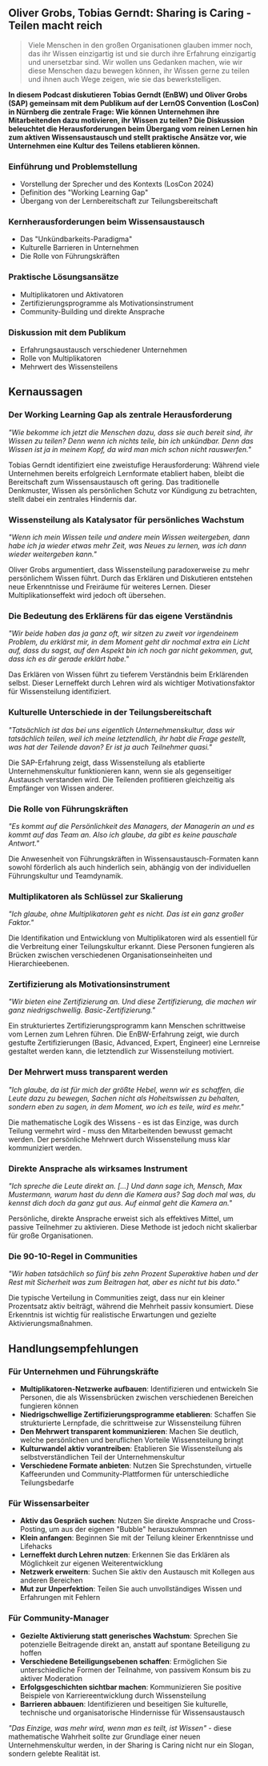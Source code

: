 ## Oliver Grobs, Tobias Gerndt: Sharing is Caring - Teilen macht reich

> Viele Menschen in den großen Organisationen glauben immer noch, das ihr Wissen einzigartig ist und sie durch ihre Erfahrung einzigartig und unersetzbar sind. Wir wollen uns Gedanken machen, wie wir diese Menschen dazu bewegen können, ihr Wissen gerne zu teilen und ihnen auch Wege zeigen, wie sie das bewerkstelligen.

**In diesem Podcast diskutieren Tobias Gerndt (EnBW) und Oliver Grobs (SAP) gemeinsam mit dem Publikum auf der LernOS Convention (LosCon) in Nürnberg die zentrale Frage: Wie können Unternehmen ihre Mitarbeitenden dazu motivieren, ihr Wissen zu teilen? Die Diskussion beleuchtet die Herausforderungen beim Übergang vom reinen Lernen hin zum aktiven Wissensaustausch und stellt praktische Ansätze vor, wie Unternehmen eine Kultur des Teilens etablieren können.**

### Einführung und Problemstellung
- Vorstellung der Sprecher und des Kontexts (LosCon 2024)
- Definition des "Working Learning Gap"
- Übergang von der Lernbereitschaft zur Teilungsbereitschaft

### Kernherausforderungen beim Wissensaustausch
- Das "Unkündbarkeits-Paradigma"
- Kulturelle Barrieren in Unternehmen
- Die Rolle von Führungskräften

### Praktische Lösungsansätze
- Multiplikatoren und Aktivatoren
- Zertifizierungsprogramme als Motivationsinstrument
- Community-Building und direkte Ansprache

### Diskussion mit dem Publikum
- Erfahrungsaustausch verschiedener Unternehmen
- Rolle von Multiplikatoren
- Mehrwert des Wissensteilens

## Kernaussagen

### Der Working Learning Gap als zentrale Herausforderung

*"Wie bekomme ich jetzt die Menschen dazu, dass sie auch bereit sind, ihr Wissen zu teilen? Denn wenn ich nichts teile, bin ich unkündbar. Denn das Wissen ist ja in meinem Kopf, da wird man mich schon nicht rauswerfen."*

Tobias Gerndt identifiziert eine zweistufige Herausforderung: Während viele Unternehmen bereits erfolgreich Lernformate etabliert haben, bleibt die Bereitschaft zum Wissensaustausch oft gering. Das traditionelle Denkmuster, Wissen als persönlichen Schutz vor Kündigung zu betrachten, stellt dabei ein zentrales Hindernis dar.

### Wissensteilung als Katalysator für persönliches Wachstum

*"Wenn ich mein Wissen teile und andere mein Wissen weitergeben, dann habe ich ja wieder etwas mehr Zeit, was Neues zu lernen, was ich dann wieder weitergeben kann."*

Oliver Grobs argumentiert, dass Wissensteilung paradoxerweise zu mehr persönlichem Wissen führt. Durch das Erklären und Diskutieren entstehen neue Erkenntnisse und Freiräume für weiteres Lernen. Dieser Multiplikationseffekt wird jedoch oft übersehen.

### Die Bedeutung des Erklärens für das eigene Verständnis

*"Wir beide haben das ja ganz oft, wir sitzen zu zweit vor irgendeinem Problem, du erklärst mir, in dem Moment geht dir nochmal extra ein Licht auf, dass du sagst, auf den Aspekt bin ich noch gar nicht gekommen, gut, dass ich es dir gerade erklärt habe."*

Das Erklären von Wissen führt zu tieferem Verständnis beim Erklärenden selbst. Dieser Lerneffekt durch Lehren wird als wichtiger Motivationsfaktor für Wissensteilung identifiziert.

### Kulturelle Unterschiede in der Teilungsbereitschaft

*"Tatsächlich ist das bei uns eigentlich Unternehmenskultur, dass wir tatsächlich teilen, weil ich meine letztendlich, ihr habt die Frage gestellt, was hat der Teilende davon? Er ist ja auch Teilnehmer quasi."*

Die SAP-Erfahrung zeigt, dass Wissensteilung als etablierte Unternehmenskultur funktionieren kann, wenn sie als gegenseitiger Austausch verstanden wird. Die Teilenden profitieren gleichzeitig als Empfänger von Wissen anderer.

### Die Rolle von Führungskräften

*"Es kommt auf die Persönlichkeit des Managers, der Managerin an und es kommt auf das Team an. Also ich glaube, da gibt es keine pauschale Antwort."*

Die Anwesenheit von Führungskräften in Wissensaustausch-Formaten kann sowohl förderlich als auch hinderlich sein, abhängig von der individuellen Führungskultur und Teamdynamik.

### Multiplikatoren als Schlüssel zur Skalierung

*"Ich glaube, ohne Multiplikatoren geht es nicht. Das ist ein ganz großer Faktor."*

Die Identifikation und Entwicklung von Multiplikatoren wird als essentiell für die Verbreitung einer Teilungskultur erkannt. Diese Personen fungieren als Brücken zwischen verschiedenen Organisationseinheiten und Hierarchieebenen.

### Zertifizierung als Motivationsinstrument

*"Wir bieten eine Zertifizierung an. Und diese Zertifizierung, die machen wir ganz niedrigschwellig. Basic-Zertifizierung."*

Ein strukturiertes Zertifizierungsprogramm kann Menschen schrittweise vom Lernen zum Lehren führen. Die EnBW-Erfahrung zeigt, wie durch gestufte Zertifizierungen (Basic, Advanced, Expert, Engineer) eine Lernreise gestaltet werden kann, die letztendlich zur Wissensteilung motiviert.

### Der Mehrwert muss transparent werden

*"Ich glaube, da ist für mich der größte Hebel, wenn wir es schaffen, die Leute dazu zu bewegen, Sachen nicht als Hoheitswissen zu behalten, sondern eben zu sagen, in dem Moment, wo ich es teile, wird es mehr."*

Die mathematische Logik des Wissens - es ist das Einzige, was durch Teilung vermehrt wird - muss den Mitarbeitenden bewusst gemacht werden. Der persönliche Mehrwert durch Wissensteilung muss klar kommuniziert werden.

### Direkte Ansprache als wirksames Instrument

*"Ich spreche die Leute direkt an. [...] Und dann sage ich, Mensch, Max Mustermann, warum hast du denn die Kamera aus? Sag doch mal was, du kennst dich doch da ganz gut aus. Auf einmal geht die Kamera an."*

Persönliche, direkte Ansprache erweist sich als effektives Mittel, um passive Teilnehmer zu aktivieren. Diese Methode ist jedoch nicht skalierbar für große Organisationen.

### Die 90-10-Regel in Communities

*"Wir haben tatsächlich so fünf bis zehn Prozent Superaktive haben und der Rest mit Sicherheit was zum Beitragen hat, aber es nicht tut bis dato."*

Die typische Verteilung in Communities zeigt, dass nur ein kleiner Prozentsatz aktiv beiträgt, während die Mehrheit passiv konsumiert. Diese Erkenntnis ist wichtig für realistische Erwartungen und gezielte Aktivierungsmaßnahmen.

## Handlungsempfehlungen

### Für Unternehmen und Führungskräfte

- **Multiplikatoren-Netzwerke aufbauen**: Identifizieren und entwickeln Sie Personen, die als Wissensbrücken zwischen verschiedenen Bereichen fungieren können
- **Niedrigschwellige Zertifizierungsprogramme etablieren**: Schaffen Sie strukturierte Lernpfade, die schrittweise zur Wissensteilung führen
- **Den Mehrwert transparent kommunizieren**: Machen Sie deutlich, welche persönlichen und beruflichen Vorteile Wissensteilung bringt
- **Kulturwandel aktiv vorantreiben**: Etablieren Sie Wissensteilung als selbstverständlichen Teil der Unternehmenskultur
- **Verschiedene Formate anbieten**: Nutzen Sie Sprechstunden, virtuelle Kaffeerunden und Community-Plattformen für unterschiedliche Teilungsbedarfe

### Für Wissensarbeiter

- **Aktiv das Gespräch suchen**: Nutzen Sie direkte Ansprache und Cross-Posting, um aus der eigenen "Bubble" herauszukommen
- **Klein anfangen**: Beginnen Sie mit der Teilung kleiner Erkenntnisse und Lifehacks
- **Lerneffekt durch Lehren nutzen**: Erkennen Sie das Erklären als Möglichkeit zur eigenen Weiterentwicklung
- **Netzwerk erweitern**: Suchen Sie aktiv den Austausch mit Kollegen aus anderen Bereichen
- **Mut zur Unperfektion**: Teilen Sie auch unvollständiges Wissen und Erfahrungen mit Fehlern

### Für Community-Manager

- **Gezielte Aktivierung statt generisches Wachstum**: Sprechen Sie potenzielle Beitragende direkt an, anstatt auf spontane Beteiligung zu hoffen
- **Verschiedene Beteiligungsebenen schaffen**: Ermöglichen Sie unterschiedliche Formen der Teilnahme, von passivem Konsum bis zu aktiver Moderation
- **Erfolgsgeschichten sichtbar machen**: Kommunizieren Sie positive Beispiele von Karriereentwicklung durch Wissensteilung
- **Barrieren abbauen**: Identifizieren und beseitigen Sie kulturelle, technische und organisatorische Hindernisse für Wissensaustausch

*"Das Einzige, was mehr wird, wenn man es teilt, ist Wissen"* - diese mathematische Wahrheit sollte zur Grundlage einer neuen Unternehmenskultur werden, in der Sharing is Caring nicht nur ein Slogan, sondern gelebte Realität ist.